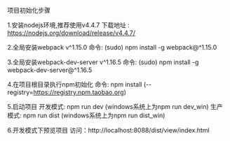 项目初始化步骤

1.安装nodejs环境,推荐使用v4.4.7
    下载地址 : https://nodejs.org/download/release/v4.4.7/

2.全局安装webpack v^1.15.0
    命令: (sudo) npm install -g webpack@^1.15.0

3.全局安装webpack-dev-server v^1.16.5
    命令: (sudo) npm install -g webpack-dev-server@^1.16.5

4.在项目根目录执行npm初始化
    命令: npm install (--registry=https://registry.npm.taobao.org)

5.启动项目
    开发模式: npm run dev (windows系统上为npm run dev_win)
    生产模式: npm run dist (windows系统上为npm run dist_win)

6.开发模式下预览项目
    访问：http://localhost:8088/dist/view/index.html